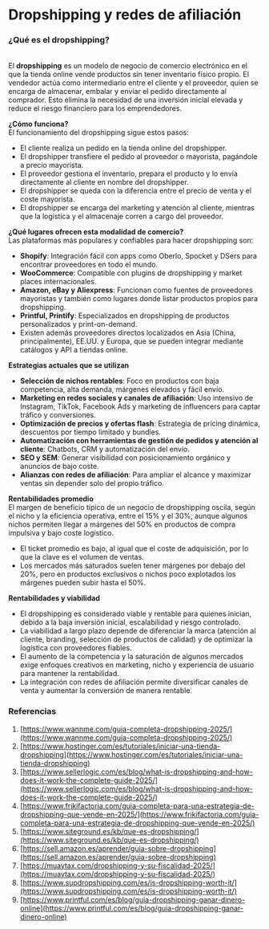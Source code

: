 # Dropshipping y redes de afiliación

### **¿Qué es el dropshipping?**

\
El **dropshipping** es un modelo de negocio de comercio electrónico en el que la tienda online vende productos sin tener inventario físico propio. El vendedor actúa como intermediario entre el cliente y el proveedor, quien se encarga de almacenar, embalar y enviar el pedido directamente al comprador. Esto elimina la necesidad de una inversión inicial elevada y reduce el riesgo financiero para los emprendedores.

**¿Cómo funciona?**\
El funcionamiento del dropshipping sigue estos pasos:

* El cliente realiza un pedido en la tienda online del dropshipper.
* El dropshipper transfiere el pedido al proveedor o mayorista, pagándole a precio mayorista.
* El proveedor gestiona el inventario, prepara el producto y lo envía directamente al cliente en nombre del dropshipper.
* El dropshipper se queda con la diferencia entre el precio de venta y el coste mayorista.
* El dropshipper se encarga del marketing y atención al cliente, mientras que la logística y el almacenaje corren a cargo del proveedor.

**¿Qué lugares ofrecen esta modalidad de comercio?**\
Las plataformas más populares y confiables para hacer dropshipping son:

* **Shopify**: Integración fácil con apps como Oberlo, Spocket y DSers para encontrar proveedores en todo el mundo.
* **WooCommerce**: Compatible con plugins de dropshipping y market places internacionales.
* **Amazon, eBay y Aliexpress**: Funcionan como fuentes de proveedores mayoristas y también como lugares donde listar productos propios para dropshipping.
* **Printful, Printify**: Especializados en dropshipping de productos personalizados y print-on-demand.
* Existen además proveedores directos localizados en Asia (China, principalmente), EE.UU. y Europa, que se pueden integrar mediante catálogos y API a tiendas online.

**Estrategias actuales que se utilizan**

* **Selección de nichos rentables**: Foco en productos con baja competencia, alta demanda, márgenes elevados y fácil envío.
* **Marketing en redes sociales y canales de afiliación**: Uso intensivo de Instagram, TikTok, Facebook Ads y marketing de influencers para captar tráfico y conversiones.
* **Optimización de precios y ofertas flash**: Estrategia de pricing dinámica, descuentos por tiempo limitado y bundles.
* **Automatización con herramientas de gestión de pedidos y atención al cliente**: Chatbots, CRM y automatización del envío.
* **SEO y SEM**: Generar visibilidad con posicionamiento orgánico y anuncios de bajo coste.
* **Alianzas con redes de afiliación**: Para ampliar el alcance y maximizar ventas sin depender solo del propio tráfico.

**Rentabilidades promedio**\
El margen de beneficio típico de un negocio de dropshipping oscila, según el nicho y la eficiencia operativa, entre el 15% y el 30%, aunque algunos nichos permiten llegar a márgenes del 50% en productos de compra impulsiva y bajo coste logístico.

* El ticket promedio es bajo, al igual que el coste de adquisición, por lo que la clave es el volumen de ventas.
* Los mercados más saturados suelen tener márgenes por debajo del 20%, pero en productos exclusivos o nichos poco explotados los márgenes pueden subir hasta el 50%.

**Rentabilidades y viabilidad**

* El dropshipping es considerado viable y rentable para quienes inician, debido a la baja inversión inicial, escalabilidad y riesgo controlado.
* La viabilidad a largo plazo depende de diferenciar la marca (atención al cliente, branding, selección de productos de calidad) y de optimizar la logística con proveedores fiables.
* El aumento de la competencia y la saturación de algunos mercados exige enfoques creativos en marketing, nicho y experiencia de usuario para mantener la rentabilidad.
* La integración con redes de afiliación permite diversificar canales de venta y aumentar la conversión de manera rentable.

### Referencias

1. [https://www.wannme.com/guia-completa-dropshipping-2025/](https://www.wannme.com/guia-completa-dropshipping-2025/)
2. [https://www.hostinger.com/es/tutoriales/iniciar-una-tienda-dropshipping](https://www.hostinger.com/es/tutoriales/iniciar-una-tienda-dropshipping)
3. [https://www.sellerlogic.com/es/blog/what-is-dropshipping-and-how-does-it-work-the-complete-guide-2025/](https://www.sellerlogic.com/es/blog/what-is-dropshipping-and-how-does-it-work-the-complete-guide-2025/)
4. [https://www.frikifactoria.com/guia-completa-para-una-estrategia-de-dropshipping-que-vende-en-2025/](https://www.frikifactoria.com/guia-completa-para-una-estrategia-de-dropshipping-que-vende-en-2025/)
5. [https://www.siteground.es/kb/que-es-dropshipping/](https://www.siteground.es/kb/que-es-dropshipping/)
6. [https://sell.amazon.es/aprender/guia-sobre-dropshipping](https://sell.amazon.es/aprender/guia-sobre-dropshipping)
7. [https://muaytax.com/dropshipping-y-su-fiscalidad-2025/](https://muaytax.com/dropshipping-y-su-fiscalidad-2025/)
8. [https://www.supdropshipping.com/es/is-dropshipping-worth-it/](https://www.supdropshipping.com/es/is-dropshipping-worth-it/)
9. [https://www.printful.com/es/blog/guia-dropshipping-ganar-dinero-online](https://www.printful.com/es/blog/guia-dropshipping-ganar-dinero-online)

